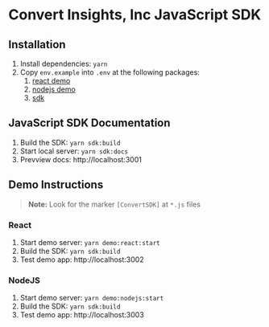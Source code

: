 # Convert Insights, Inc JavaScript SDK

## Installation

1. Install dependencies: `yarn`
2. Copy `env.example` into `.env` at the following packages:
   1. [react demo](packages/demo-react/README.md)
   2. [nodejs demo](packages/demo-nodejs/README.md)
   3. [sdk](packages/js-sdk/README.md)

## JavaScript SDK Documentation

1. Build the SDK: `yarn sdk:build`
2. Start local server: `yarn sdk:docs`
3. Prevview docs: http://localhost:3001

## Demo Instructions

> **Note:** Look for the marker `[ConvertSDK]` at `*.js` files

### React

1. Start demo server: `yarn demo:react:start`
2. Build the SDK: `yarn sdk:build`
3. Test demo app: http://localhost:3002

### NodeJS

1. Start demo server: `yarn demo:nodejs:start`
2. Build the SDK: `yarn sdk:build`
3. Test demo app: http://localhost:3003
